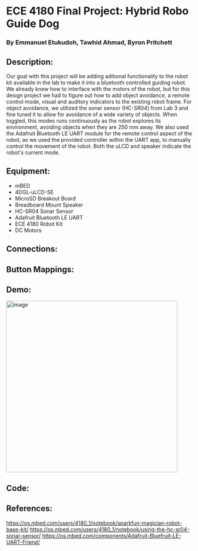 # ECE 4180 Final Project: Hybrid Robo Guide Dog
### By Emmanuel Etukudoh, Tawhid Ahmad, Byron Pritchett

## Description: 
Our goal with this project will be adding aditional functionality to the robot kit available in the lab to make it into a bluetooth controlled guiding robot. We already knew how to interface with the motors of the robot, but for this design project we had to figure out how to add object avoidance, a remote control mode, visual and auditory indicators to the existing robot frame. For object avoidance, we utilized the sonar sensor (HC-SR04) from Lab 3 and fine tuned it to allow for avoidance of a wide variety of objects. When toggled, this modes runs continuously as the robot explores its environment, avoiding objects when they are 250 mm away. We also used the Adafruit Bluetooth LE UART module for the remote control aspect of the robot, as we used the provided controller within the UART app, to manually control the movement of the robot. Both the uLCD and speaker indicate the robot's current mode.

## Equipment:
* mBED
* 4DGL-uLCD-SE
* MicroSD Breakout Board
* Breadboard Mount Speaker
* HC-SR04 Sonar Sensor
* Adafruit Bluetooth LE UART
* ECE 4180 Robot Kit
* DC Motors

## Connections:


## Button Mappings:


## Demo:
<img width="459" alt="image" src="https://github.com/emmanuel-et/mbedHybridRoboGuideDog/assets/115197111/e3231054-4865-44be-b5c1-eb2551322d47">


## Code:


## References:
https://os.mbed.com/users/4180_1/notebook/sparkfun-magician-robot-base-kit/
https://os.mbed.com/users/4180_1/notebook/using-the-hc-sr04-sonar-sensor/
https://os.mbed.com/components/Adafruit-Bluefruit-LE-UART-Friend/

